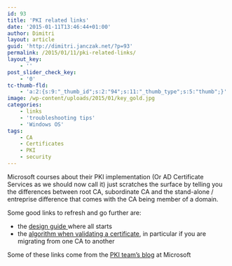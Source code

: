 ```yaml
---
id: 93
title: 'PKI related links'
date: '2015-01-11T13:46:44+01:00'
author: Dimitri
layout: article
guid: 'http://dimitri.janczak.net/?p=93'
permalink: /2015/01/11/pki-related-links/
layout_key:
    - ''
post_slider_check_key:
    - '0'
tc-thumb-fld:
    - 'a:2:{s:9:"_thumb_id";s:2:"94";s:11:"_thumb_type";s:5:"thumb";}'
image: /wp-content/uploads/2015/01/key_gold.jpg
categories:
    - links
    - 'troubleshooting tips'
    - 'Windows OS'
tags:
    - CA
    - Certificates
    - PKI
    - security
---
```


Microsoft courses about their PKI implementation (Or AD Certificate Services as we should now call it) just scratches the surface by telling you the differences between root CA, subordinate CA and the stand-alone / entreprise difference that comes with the CA being member of a domain.

Some good links to refresh and go further are:

- the [design guide ](http://social.technet.microsoft.com/wiki/contents/articles/2901.public-key-infrastructure-design-guidance.aspx)where all starts
- the [algorithm when validating a certificate](http://blogs.technet.com/b/pki/archive/2010/05/13/certificate-path-validation-in-bridge-ca-and-cross-certification-environments.aspx), in particular if you are migrating from one CA to another

Some of these links come from the [PKI team’s blog](http://blogs.technet.com/b/pki) at Microsoft
